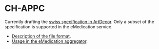 # CH-APPC

Currently drafting the [swiss specification in ArtDecor](https://art-decor.org/art-decor/decor-project--ch-appc-).
Only a subset of the specification is supported in the eMedication service.

- [Description of the file format](format.md).
- [Usage in the eMedication aggregator](usage.md).
